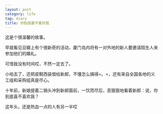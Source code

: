 ```yaml
---
layout: post
category: life
tag: diary
title: 你到底喜不喜欢我
---
```



这是个很温馨的故事。

早就看见豆瓣上有个很新奇的活动，厦门岛内将有一对外地的新人要邀请陌生人来参加他们的婚礼。

可惜我没有时间哎，不然一定去了。

小哈去了，还把皮鞋西装借给新郎，不懂怎么搞得=。=，还有来自全国各地的义工组和采购组真是尽心。

十年前，新娘提着二锅头冲到新郎面前，一饮而尽后，恶狠狠地看着新郎：说，你到底喜不喜欢我？

这年头，还是热血一点的人有另一半哎
